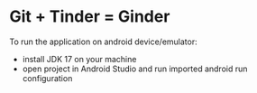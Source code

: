 # Git + Tinder = Ginder 

To run the application on android device/emulator: 
 - install JDK 17 on your machine
 - open project in Android Studio and run imported android run configuration
